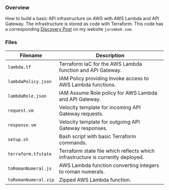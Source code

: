 ### Overview

How to build a basic API infrastructure on AWS with AWS Lambda and API Gateway.  The infrastructure is stored as code 
with Terraform.  This code has a corresponding 
[Discovery Post](https://jarombek.com/blog/sep-7-2018-aws-lambda-api-gateway) on my website `jarombek.com`.

### Files

| Filename               | Description                                                                                |
|------------------------|--------------------------------------------------------------------------------------------|
| `lambda.tf`            | Terraform IaC for the AWS Lambda function and API Gateway.                                 |
| `lambdaPolicy.json`    | IAM Policy providing Invoke access to AWS Lambda functions.                                |
| `lambdaRole.json`      | IAM Assume Role policy for AWS Lambda and API Gateway.                                     |
| `request.vm`           | Velocity template for incoming API Gateway requests.                                       |
| `response.vm`          | Velocity template for outgoing API Gateway responses.                                      |
| `setup.sh`             | Bash script with basic Terraform commands.                                                 |
| `terraform.tfstate`    | Terraform state file which reflects which infrastructure is currently deployed.            |
| `toRomanNumeral.js`    | AWS Lambda function converting integers to roman numerals.                                 |
| `toRomanNumeral.zip`   | Zipped AWS Lambda function.                                                                |